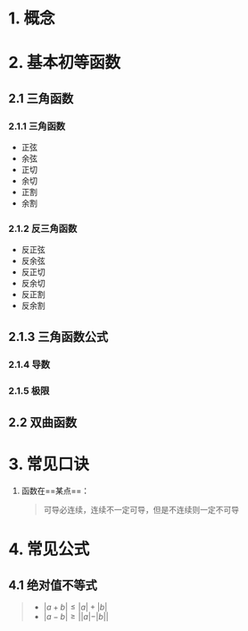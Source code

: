 # 1. 概念

# 2. 基本初等函数

## 2.1 三角函数

### 2.1.1 三角函数

- 正弦
- 余弦
- 正切
- 余切
- 正割
- 余割

### 2.1.2 反三角函数

- 反正弦
- 反余弦
- 反正切
- 反余切
- 反正割
- 反余割

## 2.1.3 三角函数公式

### 2.1.4 导数

### 2.1.5 极限

## 2.2 双曲函数



# 3. 常见口诀

1. 函数在==某点==：

    > 可导必连续，连续不一定可导，但是不连续则一定不可导

# 4. 常见公式

## 4.1 绝对值不等式

> - $|a + b| \le |a| + |b|$
> - $|a-b| \ge ||a| - |b||$

